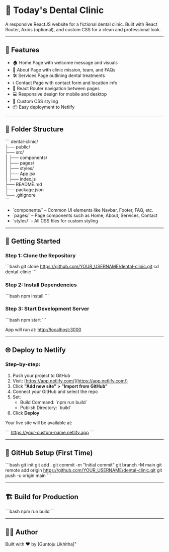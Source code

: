 # 🦷 Today's Dental Clinic

A responsive ReactJS website for a fictional dental clinic. Built with React Router, Axios (optional), and custom CSS for a clean and professional look.

---

## 🌟 Features

- 🏠 Home Page with welcome message and visuals
- 📖 About Page with clinic mission, team, and FAQs
- 🛠️ Services Page outlining dental treatments
- 📞 Contact Page with contact form and location info
- 🔀 React Router navigation between pages
- 💻 Responsive design for mobile and desktop
- 🎨 Custom CSS styling
- 📦 Easy deployment to Netlify

---

## 📁 Folder Structure

\`\`\`
dental-clinic/   
├── public/   
├── src/   
│   ├── components/      
│   ├── pages/      
│   ├── styles/   
│   ├── App.jsx   
│   ├── index.js   
├── README.md   
├── package.json   
└── .gitignore   
\`\`\`

- \`components/\` – Common UI elements like Navbar, Footer, FAQ, etc.  
- \`pages/\` – Page components such as Home, About, Services, Contact  
- \`styles/\` – All CSS files for custom styling  

---

## 🚀 Getting Started

### Step 1: Clone the Repository

\`\`\`bash
git clone https://github.com/YOUR_USERNAME/dental-clinic.git
cd dental-clinic
\`\`\`

### Step 2: Install Dependencies

\`\`\`bash
npm install
\`\`\`

### Step 3: Start Development Server

\`\`\`bash
npm start
\`\`\`

App will run at: [http://localhost:3000](http://localhost:3000)

---

## 🌐 Deploy to Netlify

### Step-by-step:

1. Push your project to GitHub
2. Visit: [https://app.netlify.com/](https://app.netlify.com/)
3. Click **\"Add new site\" > \"Import from GitHub\"**
4. Connect your GitHub and select the repo
5. Set:
   - Build Command: \`npm run build\`
   - Publish Directory: \`build\`
6. Click **Deploy**

Your live site will be available at:

\`\`\`
https://your-custom-name.netlify.app
\`\`\`

---

## 🧠 GitHub Setup (First Time)

\`\`\`bash
git init
git add .
git commit -m \"Initial commit\"
git branch -M main
git remote add origin https://github.com/YOUR_USERNAME/dental-clinic.git
git push -u origin main
\`\`\`

---

## 🏗️ Build for Production

\`\`\`bash
npm run build
\`\`\`

---

## 👨‍⚕️ Author

Built with ❤️ by [Guntoju Likhitha]"
